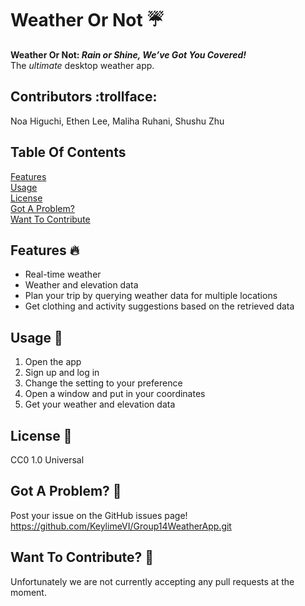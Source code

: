 # Weather Or Not :umbrella:
**Weather Or Not: *Rain or Shine, We’ve Got You Covered!*** \
The *ultimate* desktop weather app.

## Contributors :trollface:

Noa Higuchi, Ethen Lee, Maliha Ruhani, Shushu Zhu

## Table Of Contents
[Features](#features-fire) \
[Usage](#usage-rocket) \
[License](#license-ant) \
[Got A Problem?](#got-a-problem-moyai) \
[Want To Contribute](#want-to-contribute-doughnut)

## Features :fire:

- Real-time weather
- Weather and elevation data
- Plan your trip by querying weather data for multiple locations
- Get clothing and activity suggestions based on the retrieved data

## Usage :rocket:

1. Open the app
2. Sign up and log in
3. Change the setting to your preference
4. Open a window and put in your coordinates
5. Get your weather and elevation data

## License :ant:

CC0 1.0 Universal

## Got A Problem? :moyai:

Post your issue on the GitHub issues page!
https://github.com/KeylimeVI/Group14WeatherApp.git

## Want To Contribute? :doughnut:

Unfortunately we are not currently accepting any pull requests at the moment.